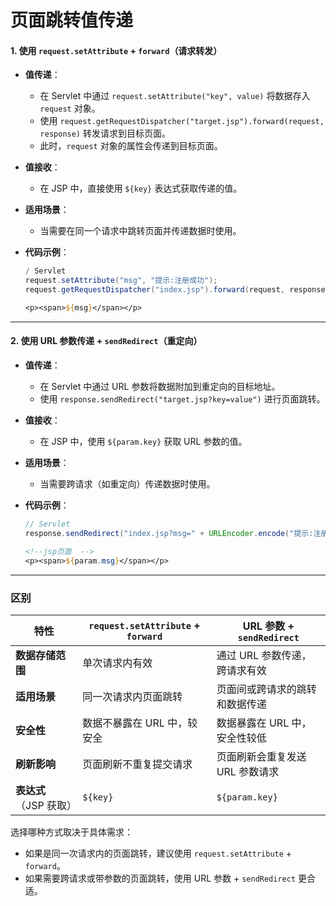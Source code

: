 # 页面跳转值传递

#### **1. 使用 `request.setAttribute` + `forward`（请求转发）**

- **值传递**：

  - 在 Servlet 中通过 `request.setAttribute("key", value)` 将数据存入 `request` 对象。
  - 使用 `request.getRequestDispatcher("target.jsp").forward(request, response)` 转发请求到目标页面。
  - 此时，`request` 对象的属性会传递到目标页面。

- **值接收**：

  - 在 JSP 中，直接使用 `${key}` 表达式获取传递的值。

- **适用场景**：

  - 当需要在同一个请求中跳转页面并传递数据时使用。

- **代码示例**：

  ```java
  / Servlet
  request.setAttribute("msg", "提示:注册成功");
  request.getRequestDispatcher("index.jsp").forward(request, response);
  ```

  ```jsp
  <p><span>${msg}</span></p>
  ```

------

#### **2. 使用 URL 参数传递 + `sendRedirect`（重定向）**

- **值传递**：

  - 在 Servlet 中通过 URL 参数将数据附加到重定向的目标地址。
  - 使用 `response.sendRedirect("target.jsp?key=value")` 进行页面跳转。

- **值接收**：

  - 在 JSP 中，使用 `${param.key}` 获取 URL 参数的值。

- **适用场景**：

  - 当需要跨请求（如重定向）传递数据时使用。

- **代码示例**：

  ```java
  // Servlet
  response.sendRedirect("index.jsp?msg=" + URLEncoder.encode("提示:注册成功", "UTF-8"));
  ```

  ```JSP
  <!--jsp页面  -->
  <p><span>${param.msg}</span></p>
  ```

------

### 区别

| 特性                   | `request.setAttribute` + `forward` | URL 参数 + `sendRedirect`       |
| ---------------------- | ---------------------------------- | ------------------------------- |
| **数据存储范围**       | 单次请求内有效                     | 通过 URL 参数传递，跨请求有效   |
| **适用场景**           | 同一次请求内页面跳转               | 页面间或跨请求的跳转和数据传递  |
| **安全性**             | 数据不暴露在 URL 中，较安全        | 数据暴露在 URL 中，安全性较低   |
| **刷新影响**           | 页面刷新不重复提交请求             | 页面刷新会重复发送 URL 参数请求 |
| **表达式**（JSP 获取） | `${key}`                           | `${param.key}`                  |

选择哪种方式取决于具体需求：

- 如果是同一次请求内的页面跳转，建议使用 `request.setAttribute` + `forward`。
- 如果需要跨请求或带参数的页面跳转，使用 URL 参数 + `sendRedirect` 更合适。